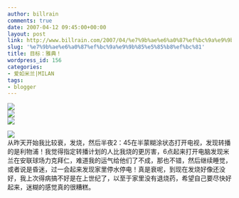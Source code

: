 ```yaml
---
author: billrain
comments: true
date: 2007-04-12 09:45:00+00:00
layout: post
link: http://www.billrain.com/2007/04/%e7%9b%ae%e6%a0%87%ef%bc%9a%e9%9b%85%e5%85%b8%ef%bc%81/
slug: '%e7%9b%ae%e6%a0%87%ef%bc%9a%e9%9b%85%e5%85%b8%ef%bc%81'
title: 目标：雅典！
wordpress_id: 156
categories:
- 爱如米兰|MILAN
tags:
- blogger
---
```


[![](http://bp0.blogger.com/_lAHIYwHGO4A/Rh3__gQzHqI/AAAAAAAABSg/yjxCvx_7dxM/s400/U2028P6T12D2863422F44DT20070412033245.jpg)](http://bp0.blogger.com/_lAHIYwHGO4A/Rh3__gQzHqI/AAAAAAAABSg/yjxCvx_7dxM/s1600-h/U2028P6T12D2863422F44DT20070412033245.jpg)  
[![](http://bp1.blogger.com/_lAHIYwHGO4A/Rh3__wQzHrI/AAAAAAAABSo/PZK8tQ-GFUM/s400/U2028P6T12D2863454F44DT20070412035649.jpg)](http://bp1.blogger.com/_lAHIYwHGO4A/Rh3__wQzHrI/AAAAAAAABSo/PZK8tQ-GFUM/s1600-h/U2028P6T12D2863454F44DT20070412035649.jpg)  
[![](http://bp1.blogger.com/_lAHIYwHGO4A/Rh3__wQzHsI/AAAAAAAABSw/9GH9xp8aGs8/s400/U2028P6T12D2863491F44DT20070412044543.jpg)](http://bp1.blogger.com/_lAHIYwHGO4A/Rh3__wQzHsI/AAAAAAAABSw/9GH9xp8aGs8/s1600-h/U2028P6T12D2863491F44DT20070412044543.jpg)  


[![](http://bp3.blogger.com/_lAHIYwHGO4A/Rh4AAAQzHtI/AAAAAAAABS4/S2L0dNUm-84/s400/U2028P6T12D2863492F44DT20070412044911.jpg)](http://bp3.blogger.com/_lAHIYwHGO4A/Rh4AAAQzHtI/AAAAAAAABS4/S2L0dNUm-84/s1600-h/U2028P6T12D2863492F44DT20070412044911.jpg)  
从昨天开始我比较衰，发烧，然后半夜2：45在半蒙糊涂状态打开电视，发现转播的是利物浦！我觉得指定转播计划的人比我烧的更厉害，6点起来打开电脑发现米兰在安联球场力克拜仁，难道我的运气给他们了不成，那也不错，然后继续睡觉，或者说是昏迷，过一会起来发现家里停水停电！真是衰呢，到现在发烧好像还没好，我上次得病搞不好是在上世纪了，以至于家里没有退烧药，希望自己要尽快好起来，迷糊的感觉真的很糟糕。  

